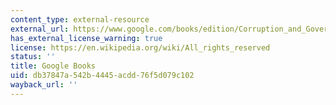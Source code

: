 ```yaml
---
content_type: external-resource
external_url: https://www.google.com/books/edition/Corruption_and_Government/XBA1cZlB5AoC?hl=en&gbpv=1
has_external_license_warning: true
license: https://en.wikipedia.org/wiki/All_rights_reserved
status: ''
title: Google Books
uid: db37847a-542b-4445-acdd-76f5d079c102
wayback_url: ''
---
```

